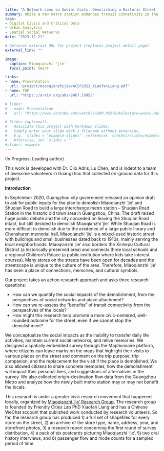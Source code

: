 ```yaml
---
title: "A Network Lens on Social Costs: Demolishing a Historic Street for a New Subway Station"
summary: While a new metro station enhances transit connetivity in the metro network, its construction plans to demolish a historic neighborhood in Guangzhou China. How can we quantify the social cost of the station in terms of loss in social connections and memories?
tags:
- Digital Civics and Critical Data
- Urban Analytics
- Spatial Social Networks
date: "2023-11-21"

# Optional external URL for project (replaces project detail page).
external_link: ""

image:
  caption: Miaoqianzhi 'jie'
  focal_point: Smart

links:
- name: Presentation 
  url: "project/miaoqianzhijie/ACSP2022_XiaofanLiang.pdf"
- name: PDF 
  url: "https://arxiv.org/abs/2407.10952"

# links:
# - name: Presentation 
#   url: "https://www.youtube.com/watch?v=SDM_Xb2YBvk&feature=youtu.be&t=10501&ab_channel=IEEEVisualizationConference"

# Slides (optional).
#   Associate this project with Markdown slides.
#   Simply enter your slide deck's filename without extension.
#   E.g. `slides = "example-slides"` references `content/slides/example-slides.md`.
#   Otherwise, set `slides = ""`.
#slides: example
---
```


(In Progress; Leading author)

This work is developed with Dr. Clio Adris, Lu Chen, and is indebt to a team of awesome volunteers in Guangzhou that collected on-ground data for this project.

**Introduction** 

In September 2020, Guangzhou city government released an opinion draft to ask for public inputs for the plan to demolish Miaoqianzhi ‘jie’ and Shuqian Road to build a large interchange metro station – Shuqian Road Station in the historic old town area in Guangzhou, China. The draft raised huge public debate and the city conceded on leaving the Shuqian Road intact, but still decided to demolish Miaoqianzhi ‘jie’. While Shuqian Road is more difficult to demolish due to the existence of a large public library and Chenshuren memorial hall, Miaoqianzhi ‘jie’ is a mixed-used historic street with buildings and small businesses dated back to 1910s, mainly serving the local neighborhoods. Miaoqianzhi ‘jie’ also borders the Xinhepu Cultural District (a historically preserved area) and connects three local schools and a regional Children’s Palace (a public institution where kids take interest courses). Many stores on the streets have been open for decades and the streetscape is unique to the culture of the area. Therefore, Miaoqianzhi ‘jie’ has been a place of connections, memories, and cultural symbols.

Our project takes an action research approach and asks three research questions:

* How can we quantify the social impacts of the demolishment, from the perspectives of social networks and place attachment?
* How can we re-assess the “benefits” of transit connectivity from the perspectives of the locals?
* How might this research help promote a more civic-centered, well-rounded outcome for the street, even if we cannot stop the demolishment?

We conceptualize the social impacts as the inability to transfer daily life activities, maintain current social networks, and relive memories. We designed a spatially embedded survey through the Maptionnaire platform, where citizens can leave marks on the maps that highlight their visits to various places on the street and comment on the trip purpose, trip companion, and the replacement for the visit if the place is demolished. We also allowed citizens to share concrete memories, how the demolishment will impact their personal lives, and suggestions of alternatives in the survey. We also collected origin-destination flow data from the Guangzhou Metro and analyze how the newly built metro station may or may not benefit the locals. 

This research is under a greater civic research movement that happened locally, organized by [Miaoqianzhi ‘jie’ Research Group](https://mp.weixin.qq.com/s/NPAoUNv3VwDk0pHFYif1PQ). The research group is founded by Friendly Cities Lab PhD Xiaofan Liang and has a Chinese WeChat account that published work conducted by research volunteers. So far, the research group has produced 1) a full set of shapefiles for every store on the street, 2) an archive of the store type, name, address, year, and storefront photos, 3) a research report concerning the first round of survey distribution, 4) a pack of six postcards picturing Miaoqianzhi ‘jie’, 5) two oral history interviews, and 6) passenger flow and mode counts for a sampled period of time.
